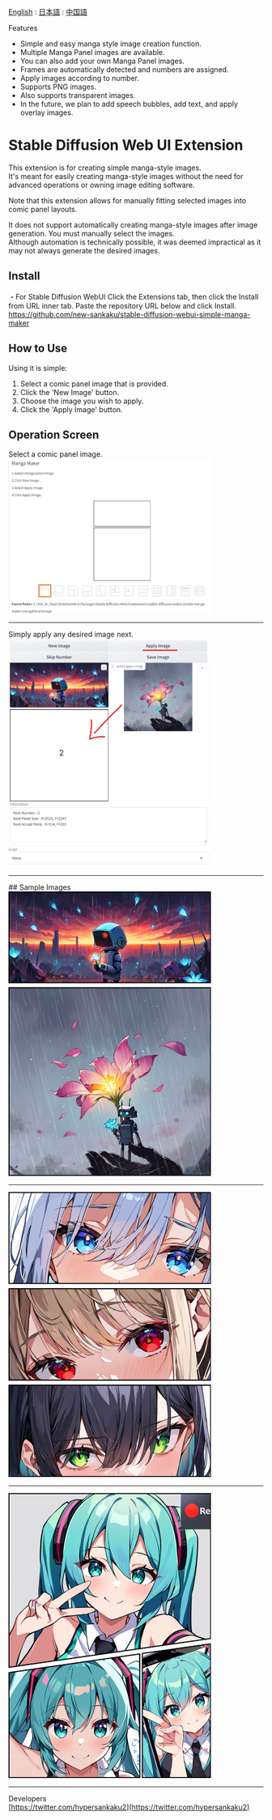 [English](https://github.com/new-sankaku/stable-diffusion-webui-simple-manga-maker/blob/main/README.md) : [日本語](https://github.com/new-sankaku/stable-diffusion-webui-simple-manga-maker/blob/main/README_JP.md) : [中国語](https://github.com/new-sankaku/stable-diffusion-webui-simple-manga-maker/blob/main/README_CH.md)
  
Features  
  - Simple and easy manga style image creation function.  
  - Multiple Manga Panel images are available.  
  - You can also add your own Manga Panel images.  
  - Frames are automatically detected and numbers are assigned.  
  - Apply images according to number.  
  - Supports PNG images.  
  - Also supports transparent images.  
  - In the future, we plan to add speech bubbles, add text, and apply overlay images.  
  
# Stable Diffusion Web UI Extension  
This extension is for creating simple manga-style images.  
It's meant for easily creating manga-style images without the need for advanced operations or owning image editing software.  

Note that this extension allows for manually fitting selected images into comic panel layouts.  

It does not support automatically creating manga-style images after image generation. You must manually select the images.  
Although automation is technically possible, it was deemed impractical as it may not always generate the desired images.  

## Install
・For Stable Diffusion WebUI
Click the Extensions tab, then click the Install from URL inner tab. Paste the repository URL below and click Install.
https://github.com/new-sankaku/stable-diffusion-webui-simple-manga-maker

## How to Use  
Using it is simple:  

1. Select a comic panel image that is provided.  
2. Click the 'New Image' button.  
3. Choose the image you wish to apply.   
4. Click the 'Apply Image' button.  

## Operation Screen  
Select a comic panel image.  
<img src="readme_image/SC_2024-03-10%20022306.jpg" width="400" alt="SC1">  
<hr>
Simply apply any desired image next.  
<img src="readme_image/SC_2024-03-10%20022314.jpg" width="400" alt="SC2">  
<hr>
## Sample Images  
<img src="readme_image/MangaMaker_20240310_022346.jpg" width="400" alt="manga_1">  
<hr>
<img src="readme_image/MangaMaker_20240310_021817.jpg" width="400" alt="manga_2">  
<hr>
<img src="readme_image/MangaMaker_20240310_020432.jpg" width="400" alt="manga_3">  
<hr>

Developers  
[https://twitter.com/hypersankaku2](https://twitter.com/hypersankaku2)  
